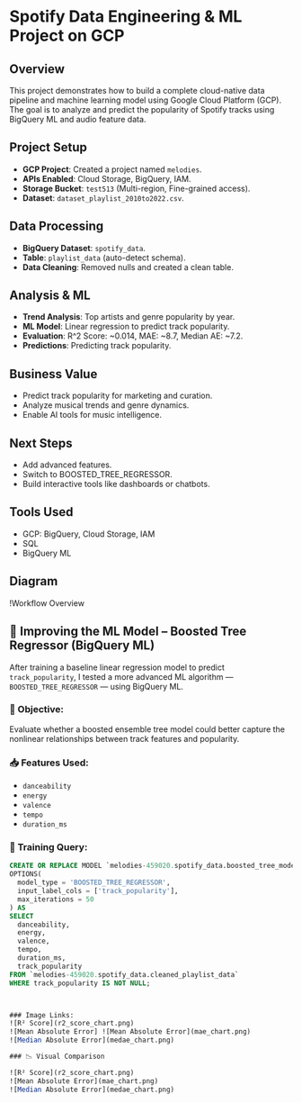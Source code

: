 # Spotify Data Engineering & ML Project on GCP

## Overview
This project demonstrates how to build a complete cloud-native data pipeline and machine learning model using Google Cloud Platform (GCP). The goal is to analyze and predict the popularity of Spotify tracks using BigQuery ML and audio feature data.

## Project Setup
- **GCP Project**: Created a project named `melodies`.
- **APIs Enabled**: Cloud Storage, BigQuery, IAM.
- **Storage Bucket**: `test513` (Multi-region, Fine-grained access).
- **Dataset**: `dataset_playlist_2010to2022.csv`.

## Data Processing
- **BigQuery Dataset**: `spotify_data`.
- **Table**: `playlist_data` (auto-detect schema).
- **Data Cleaning**: Removed nulls and created a clean table.

## Analysis & ML
- **Trend Analysis**: Top artists and genre popularity by year.
- **ML Model**: Linear regression to predict track popularity.
- **Evaluation**: R^2 Score: ~0.014, MAE: ~8.7, Median AE: ~7.2.
- **Predictions**: Predicting track popularity.

## Business Value
- Predict track popularity for marketing and curation.
- Analyze musical trends and genre dynamics.
- Enable AI tools for music intelligence.

## Next Steps
- Add advanced features.
- Switch to BOOSTED_TREE_REGRESSOR.
- Build interactive tools like dashboards or chatbots.

## Tools Used
- GCP: BigQuery, Cloud Storage, IAM
- SQL
- BigQuery ML

## Diagram
!Workflow Overview

## 🔄 Improving the ML Model – Boosted Tree Regressor (BigQuery ML)

After training a baseline linear regression model to predict `track_popularity`, I tested a more advanced ML algorithm — `BOOSTED_TREE_REGRESSOR` — using BigQuery ML.

### 🎯 Objective:
Evaluate whether a boosted ensemble tree model could better capture the nonlinear relationships between track features and popularity.

### 📥 Features Used:
- `danceability`
- `energy`
- `valence`
- `tempo`
- `duration_ms`

### 🧪 Training Query:
```sql
CREATE OR REPLACE MODEL `melodies-459020.spotify_data.boosted_tree_model`
OPTIONS(
  model_type = 'BOOSTED_TREE_REGRESSOR',
  input_label_cols = ['track_popularity'],
  max_iterations = 50
) AS
SELECT
  danceability,
  energy,
  valence,
  tempo,
  duration_ms,
  track_popularity
FROM `melodies-459020.spotify_data.cleaned_playlist_data`
WHERE track_popularity IS NOT NULL;



### Image Links:
![R² Score](r2_score_chart.png)
![Mean Absolute Error] ![Mean Absolute Error](mae_chart.png)
![Median Absolute Error](medae_chart.png)

### 📉 Visual Comparison

![R² Score](r2_score_chart.png)  
![Mean Absolute Error](mae_chart.png)  
![Median Absolute Error](medae_chart.png)





